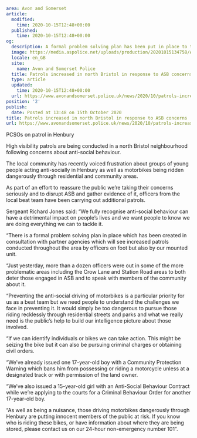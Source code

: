 ```yaml
area: Avon and Somerset
article:
  modified:
    time: 2020-10-15T12:48+00:00
  published:
    time: 2020-10-15T12:48+00:00
og:
  description: A formal problem solving plan has been put in place to tackle anti-social behaviour in Henbury.
  image: https://media.aspolice.net/uploads/production/20201015134758/ASB-Henbury-patrol-web.jpg
  locale: en_GB
  site:
    name: Avon and Somerset Police
  title: Patrols increased in north Bristol in response to ASB concerns | Avon and Somerset Police
  type: article
  updated:
    time: 2020-10-15T12:48+00:00
  url: https://www.avonandsomerset.police.uk/news/2020/10/patrols-increased-in-north-bristol-in-response-to-asb-concerns/
position: '2'
publish:
  date: Posted at 13:48 on 15th October 2020
title: Patrols increased in north Bristol in response to ASB concerns | Avon and Somerset Police
url: https://www.avonandsomerset.police.uk/news/2020/10/patrols-increased-in-north-bristol-in-response-to-asb-concerns/
```

PCSOs on patrol in Henbury

High visibility patrols are being conducted in a north Bristol neighbourhood following concerns about anti-social behaviour.

The local community has recently voiced frustration about groups of young people acting anti-socially in Henbury as well as motorbikes being ridden dangerously through residential and community areas.

As part of an effort to reassure the public we’re taking their concerns seriously and to disrupt ASB and gather evidence of it, officers from the local beat team have been carrying out additional patrols.

Sergeant Richard Jones said: “We fully recognise anti-social behaviour can have a detrimental impact on people’s lives and we want people to know we are doing everything we can to tackle it.

“There is a formal problem solving plan in place which has been created in consultation with partner agencies which will see increased patrols conducted throughout the area by officers on foot but also by our mounted unit.

“Just yesterday, more than a dozen officers were out in some of the more problematic areas including the Crow Lane and Station Road areas to both deter those engaged in ASB and to speak with members of the community about it.

“Preventing the anti-social driving of motorbikes is a particular priority for us as a beat team but we need people to understand the challenges we face in preventing it. It would simply be too dangerous to pursue those riding recklessly through residential streets and parks and what we really need is the public’s help to build our intelligence picture about those involved.

“If we can identify individuals or bikes we can take action. This might be seizing the bike but it can also be pursuing criminal charges or obtaining civil orders.

“We’ve already issued one 17-year-old boy with a Community Protection Warning which bans him from possessing or riding a motorcycle unless at a designated track or with permission of the land owner.

“We’ve also issued a 15-year-old girl with an Anti-Social Behaviour Contract while we’re applying to the courts for a Criminal Behaviour Order for another 17-year-old boy.

“As well as being a nuisance, those driving motorbikes dangerously through Henbury are putting innocent members of the public at risk. If you know who is riding these bikes, or have information about where they are being stored, please contact us on our 24-hour non-emergency number 101”.
